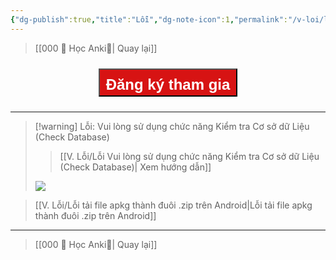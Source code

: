 ```yaml
---
{"dg-publish":true,"title":"Lỗi","dg-note-icon":1,"permalink":"/v-loi/loi/","dgPassFrontmatter":true}
---
```




> [[000 🌟 Học Anki🌟\| Quay lại]]

<div style="display: flex; flex-direction: column; align-items: center; cursor: pointer;">
  <a href="https://hocanki.com/tham-gia-nhom-huong-dan-anki/" target="_blank">
    <button style="height:45px;font-size: 24px; padding: 10px; margin: 10px 0; background: #D71313; font-weight: 600; color: white;">Đăng ký tham gia</button>
  </a>
</div>

___


> [!warning] Lỗi: Vui lòng sử dụng chức năng Kiểm tra Cơ sở dữ Liệu (Check Database)
>> [[V. Lỗi/Lỗi Vui lòng sử dụng chức năng Kiểm tra Cơ sở dữ Liệu (Check Database)\| Xem hướng dẫn]]
> 
> ![](https://i.imgur.com/MSVHaMe.png)

> [[V. Lỗi/Lỗi tải file apkg thành đuôi .zip trên Android\|Lỗi tải file apkg thành đuôi .zip trên Android]]


___

> [[000 🌟 Học Anki🌟\| Quay lại]]